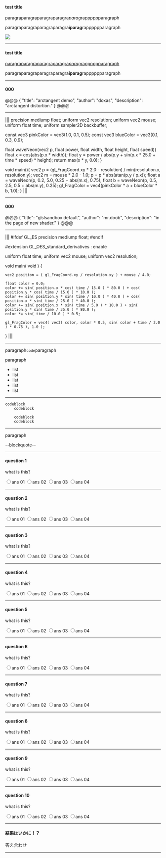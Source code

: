
#### test title

paragraparagraparagraparagra*parag*rapppppparagraph

paragraparagraparagraparagra**iparag**rapppppparagraph

![](sample.png)

---

#### test title

<a href="">paragraparagraparagraparagra*parag*rapppppparagraph</a>

paragraparagraparagraparagra**iparag**rapppppparagraph

---

#### 000

@@@
{
    "title": "arctangent demo",
    "author": "doxas",
    "description": "arctangent distortion."
}
@@@

---

|||
precision mediump float;
uniform vec2  resolution;
uniform vec2  mouse;
uniform float time;
uniform sampler2D backbuffer;

const vec3 pinkColor = vec3(1.0, 0.1, 0.5);
const vec3 blueColor = vec3(0.1, 0.3, 0.9);

float waveNeon(vec2 p, float power, float width, float height, float speed){
    float x = cos(abs(p.x * width));
    float y = power / abs(p.y + sin(p.x * 25.0 + time * speed) * height);
    return max(x * y, 0.0);
}

void main(){
    vec2 p = (gl_FragCoord.xy * 2.0 - resolution) / min(resolution.x, resolution.y);
    vec2 m = mouse * 2.0 - 1.0;
    p = p * abs(atan(p.y / p.x));
    float a = waveNeon(p, 0.2, 5.0, 0.25 + abs(m.x), 0.75);
    float b = waveNeon(p, 0.5, 2.5, 0.5  + abs(m.y), 0.25);
    gl_FragColor = vec4(pinkColor * a + blueColor * b, 1.0);
}
|||

---

#### 000

@@@
{
    "title": "glslsandbox default",
    "author": "mr.doob",
    "description": "in the page of new shader."
}
@@@

---

|||
#ifdef GL_ES
precision mediump float;
#endif

#extension GL_OES_standard_derivatives : enable

uniform float time;
uniform vec2 mouse;
uniform vec2 resolution;

void main( void ) {

	vec2 position = ( gl_FragCoord.xy / resolution.xy ) + mouse / 4.0;

	float color = 0.0;
	color += sin( position.x * cos( time / 15.0 ) * 80.0 ) + cos( position.y * cos( time / 15.0 ) * 10.0 );
	color += sin( position.y * sin( time / 10.0 ) * 40.0 ) + cos( position.x * sin( time / 25.0 ) * 40.0 );
	color += sin( position.x * sin( time / 5.0 ) * 10.0 ) + sin( position.y * sin( time / 35.0 ) * 80.0 );
	color *= sin( time / 10.0 ) * 0.5;

	gl_FragColor = vec4( vec3( color, color * 0.5, sin( color + time / 3.0 ) * 0.75 ), 1.0 );

}
|||

---

paragraph`code`paragraph

paragraph

* list
* list
* list
* list
* list

---

```
codeblock
    codeblock

    codeblock
    codeblock
```

---

paragraph

--blockquote--

---

#### question 1

what is this?

<input type="radio" id="radio01_01" name="radio01"><label for="radio01_01">ans 01</label>
<input type="radio" id="radio01_02" name="radio01"><label for="radio01_02">ans 02</label>
<input type="radio" id="radio01_03" name="radio01"><label for="radio01_03">ans 03</label>
<input type="radio" id="radio01_04" name="radio01"><label for="radio01_04">ans 04</label>

---

#### question 2

what is this?

<input type="radio" id="radio02_01" name="radio02"><label for="radio02_01">ans 01</label>
<input type="radio" id="radio02_02" name="radio02"><label for="radio02_02">ans 02</label>
<input type="radio" id="radio02_03" name="radio02"><label for="radio02_03">ans 03</label>
<input type="radio" id="radio02_04" name="radio02"><label for="radio02_04">ans 04</label>

---

#### question 3

what is this?

<input type="radio" id="radio03_01" name="radio03"><label for="radio03_01">ans 01</label>
<input type="radio" id="radio03_02" name="radio03"><label for="radio03_02">ans 02</label>
<input type="radio" id="radio03_03" name="radio03"><label for="radio03_03">ans 03</label>
<input type="radio" id="radio03_04" name="radio03"><label for="radio03_04">ans 04</label>

---

#### question 4

what is this?

<input type="radio" id="radio04_01" name="radio04"><label for="radio04_01">ans 01</label>
<input type="radio" id="radio04_02" name="radio04"><label for="radio04_02">ans 02</label>
<input type="radio" id="radio04_03" name="radio04"><label for="radio04_03">ans 03</label>
<input type="radio" id="radio04_04" name="radio04"><label for="radio04_04">ans 04</label>

---

#### question 5

what is this?

<input type="radio" id="radio05_01" name="radio05"><label for="radio05_01">ans 01</label>
<input type="radio" id="radio05_02" name="radio05"><label for="radio05_02">ans 02</label>
<input type="radio" id="radio05_03" name="radio05"><label for="radio05_03">ans 03</label>
<input type="radio" id="radio05_04" name="radio05"><label for="radio05_04">ans 04</label>

---

#### question 6

what is this?

<input type="radio" id="radio06_01" name="radio06"><label for="radio06_01">ans 01</label>
<input type="radio" id="radio06_02" name="radio06"><label for="radio06_02">ans 02</label>
<input type="radio" id="radio06_03" name="radio06"><label for="radio06_03">ans 03</label>
<input type="radio" id="radio06_04" name="radio06"><label for="radio06_04">ans 04</label>

---

#### question 7

what is this?

<input type="radio" id="radio07_01" name="radio07"><label for="radio07_01">ans 01</label>
<input type="radio" id="radio07_02" name="radio07"><label for="radio07_02">ans 02</label>
<input type="radio" id="radio07_03" name="radio07"><label for="radio07_03">ans 03</label>
<input type="radio" id="radio07_04" name="radio07"><label for="radio07_04">ans 04</label>

---

#### question 8

what is this?

<input type="radio" id="radio08_01" name="radio08"><label for="radio08_01">ans 01</label>
<input type="radio" id="radio08_02" name="radio08"><label for="radio08_02">ans 02</label>
<input type="radio" id="radio08_03" name="radio08"><label for="radio08_03">ans 03</label>
<input type="radio" id="radio08_04" name="radio08"><label for="radio08_04">ans 04</label>

---

#### question 9

what is this?

<input type="radio" id="radio09_01" name="radio09"><label for="radio09_01">ans 01</label>
<input type="radio" id="radio09_02" name="radio09"><label for="radio09_02">ans 02</label>
<input type="radio" id="radio09_03" name="radio09"><label for="radio09_03">ans 03</label>
<input type="radio" id="radio09_04" name="radio09"><label for="radio09_04">ans 04</label>

---

#### question 10

what is this?

<input type="radio" id="radio10_01" name="radio10"><label for="radio10_01">ans 01</label>
<input type="radio" id="radio10_02" name="radio10"><label for="radio10_02">ans 02</label>
<input type="radio" id="radio10_03" name="radio10"><label for="radio10_03">ans 03</label>
<input type="radio" id="radio10_04" name="radio10"><label for="radio10_04">ans 04</label>

---

#### 結果はいかに！？

<div id="ansButton">答え合わせ</div>

---


